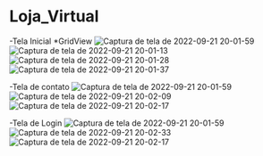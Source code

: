 # Loja_Virtual

-Tela Inicial
*GridView
![Captura de tela de 2022-09-21 20-01-59](https://user-images.githubusercontent.com/53490825/191625280-1746d8dd-76c4-440f-b44f-f1d6e79a9f23.png)
![Captura de tela de 2022-09-21 20-01-13](https://user-images.githubusercontent.com/53490825/191625177-2d34fe62-40a5-41ef-9cfc-86e56eb41c4c.png)
![Captura de tela de 2022-09-21 20-01-28](https://user-images.githubusercontent.com/53490825/191625213-0e5af259-1a0e-4c54-bc7f-91218bec1e71.png)
![Captura de tela de 2022-09-21 20-01-37](https://user-images.githubusercontent.com/53490825/191625211-0b65ce82-97cd-4f33-a763-9a679526e831.png)

-Tela de contato
![Captura de tela de 2022-09-21 20-01-59](https://user-images.githubusercontent.com/53490825/191625388-bbb90265-b6f6-40a8-b8dd-fb1087121568.png)
![Captura de tela de 2022-09-21 20-02-09](https://user-images.githubusercontent.com/53490825/191625386-5ed062e7-eb16-4d9a-a35f-65617fb1b0d8.png)
![Captura de tela de 2022-09-21 20-02-17](https://user-images.githubusercontent.com/53490825/191625382-3c6bb06d-f29c-466c-9a0c-75225113b3ab.png)


-Tela de Login
![Captura de tela de 2022-09-21 20-01-59](https://user-images.githubusercontent.com/53490825/191625502-54e4354f-c55e-4866-beca-72d59c2c0a90.png)
![Captura de tela de 2022-09-21 20-02-33](https://user-images.githubusercontent.com/53490825/191625521-7523818b-2552-4fc6-9978-e520faedded9.png)
![Captura de tela de 2022-09-21 20-02-17](https://user-images.githubusercontent.com/53490825/191625522-f0b9495e-1150-4974-a524-8d9e59a43681.png)


